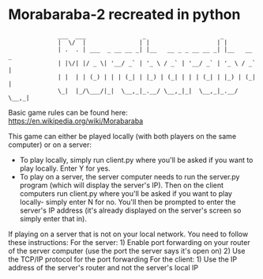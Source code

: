 # Morabaraba-2 recreated in python

				  ___  ___                _                     _           
				  |  \/  |               | |                   | |          
				  | .  . | ___  _ __ __ _| |__   __ _ _ __ __ _| |__   __ _ 
				  | |\/| |/ _ \| '__/ _` | '_ \ / _` | '__/ _` | '_ \ / _` |
				  | |  | | (_) | | | (_| | |_) | (_| | | | (_| | |_) | (_| |
				  \_|  |_/\___/|_|  \__,_|_.__/ \__,_|_|  \__,_|_.__/ \__,_|

Basic game rules can be found here: https://en.wikipedia.org/wiki/Morabaraba

This game can either be played locally (with both players on the same computer) or on a server:
  -	To play locally, simply run client.py where you'll be asked if you want to play locally. Enter Y for yes.
  -	To play on a server, the server computer needs to run the server.py program (which will display the server's IP). Then on the 
	client computers run client.py where you'll be asked if you want to play locally- simply enter N for no. You'll then be prompted
	to enter the server's IP address (it's already displayed on the server's screen so simply enter that in).

If playing on a server that is not on your local network. You need to follow these instructions:
For the server:
    1) Enable port forwarding on your router of the server computer (use the port the server says it's open on)
    2) Use the TCP/IP protocol for the port forwarding
For the client:
    1) Use the IP address of the server's router and not the server's local IP
